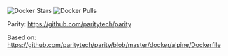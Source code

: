 ![Docker Stars](https://img.shields.io/docker/stars/exodusmovement/parity.svg?style=flat-square)
![Docker Pulls](https://img.shields.io/docker/pulls/exodusmovement/parity.svg?style=flat-square)

Parity: https://github.com/paritytech/parity

Based on: https://github.com/paritytech/parity/blob/master/docker/alpine/Dockerfile
